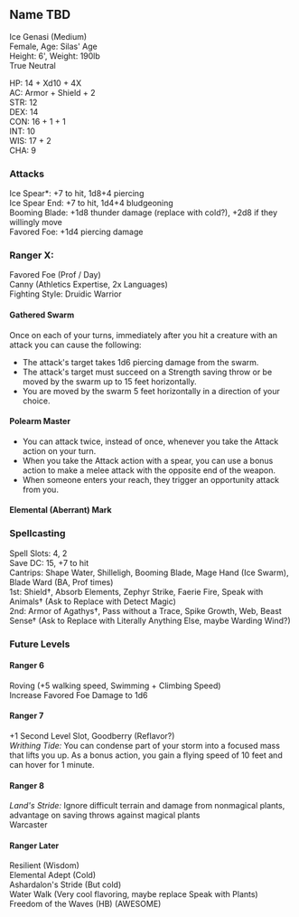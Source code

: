 ## Name TBD
Ice Genasi (Medium) \
Female, Age: Silas' Age \
Height: 6', Weight: 190lb \
True Neutral

HP: 14 + Xd10 + 4X \
AC: Armor + Shield + 2 \
STR: 12 \
DEX: 14 \
CON: 16 + 1 + 1 \
INT: 10 \
WIS: 17 + 2 \
CHA: 9

### Attacks
Ice Spear*: +7 to hit, 1d8+4 piercing \
Ice Spear End: +7 to hit, 1d4+4 bludgeoning \
Booming Blade: +1d8 thunder damage (replace with cold?), +2d8 if they willingly move \
Favored Foe: +1d4 piercing damage

### Ranger X:
Favored Foe (Prof / Day) \
Canny (Athletics Expertise, 2x Languages) \
Fighting Style: Druidic Warrior

#### Gathered Swarm
Once on each of your turns, immediately after you hit a creature with an attack you can cause the following:
- The attack's target takes 1d6 piercing damage from the swarm.
- The attack's target must succeed on a Strength saving throw or be moved by the swarm up to 15 feet horizontally. 
- You are moved by the swarm 5 feet horizontally in a direction of your choice.

#### Polearm Master
- You can attack twice, instead of once, whenever you take the Attack action on your turn.
- When you take the Attack action with a spear, you can use a bonus action to make a melee attack with the opposite end of the weapon.
- When someone enters your reach, they trigger an opportunity attack from you. 

#### Elemental (Aberrant) Mark

### Spellcasting
Spell Slots: 4, 2 \
Save DC: 15, +7 to hit \
Cantrips: Shape Water, Shilleligh, Booming Blade, Mage Hand (Ice Swarm), Blade Ward (BA, Prof times) \
1st: Shield†, Absorb Elements, Zephyr Strike, Faerie Fire, Speak with Animals† (Ask to Replace with Detect Magic) \
2nd: Armor of Agathys†, Pass without a Trace, Spike Growth, Web, Beast Sense† (Ask to Replace with Literally Anything Else, maybe Warding Wind?)

### Future Levels
#### Ranger 6
Roving (+5 walking speed, Swimming + Climbing Speed) \
Increase Favored Foe Damage to 1d6

#### Ranger 7
+1 Second Level Slot, Goodberry (Reflavor?) \
*Writhing Tide:* You can condense part of your storm into a focused mass that lifts you up. As a bonus action, you gain a flying speed of 10 feet and can hover for 1 minute.

#### Ranger 8
*Land's Stride:* Ignore difficult terrain and damage from nonmagical plants, advantage on saving throws against magical plants \
Warcaster

#### Ranger Later
Resilient (Wisdom) \
Elemental Adept (Cold) \
Ashardalon's Stride	(But cold) \
Water Walk (Very cool flavoring, maybe replace Speak with Plants) \
Freedom of the Waves (HB) (AWESOME) 


